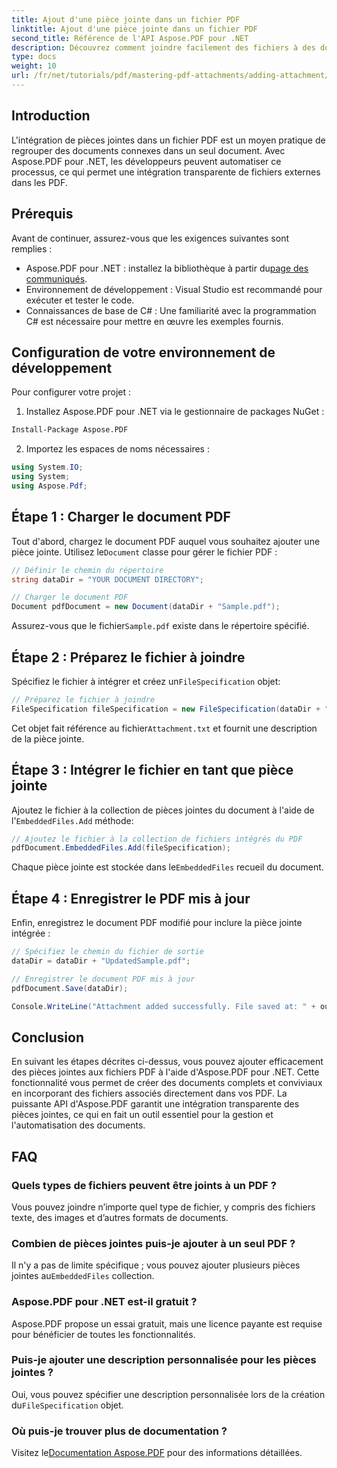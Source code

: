 ```yaml
---
title: Ajout d'une pièce jointe dans un fichier PDF
linktitle: Ajout d'une pièce jointe dans un fichier PDF
second_title: Référence de l'API Aspose.PDF pour .NET
description: Découvrez comment joindre facilement des fichiers à des documents PDF à l'aide d'Aspose.PDF pour .NET. Suivez notre guide étape par étape pour améliorer les fonctionnalités de votre PDF avec des fichiers intégrés.
type: docs
weight: 10
url: /fr/net/tutorials/pdf/mastering-pdf-attachments/adding-attachment/
---
```

## Introduction  

L'intégration de pièces jointes dans un fichier PDF est un moyen pratique de regrouper des documents connexes dans un seul document. Avec Aspose.PDF pour .NET, les développeurs peuvent automatiser ce processus, ce qui permet une intégration transparente de fichiers externes dans les PDF.  

## Prérequis  

Avant de continuer, assurez-vous que les exigences suivantes sont remplies :  

-  Aspose.PDF pour .NET : installez la bibliothèque à partir du[page des communiqués](https://releases.aspose.com/pdf/net/).  
- Environnement de développement : Visual Studio est recommandé pour exécuter et tester le code.  
- Connaissances de base de C# : Une familiarité avec la programmation C# est nécessaire pour mettre en œuvre les exemples fournis.  

## Configuration de votre environnement de développement  

Pour configurer votre projet :  

1. Installez Aspose.PDF pour .NET via le gestionnaire de packages NuGet :  
```bash
Install-Package Aspose.PDF
```  
2. Importez les espaces de noms nécessaires :  

```csharp
using System.IO;
using System;
using Aspose.Pdf;
``` 

## Étape 1 : Charger le document PDF  

 Tout d'abord, chargez le document PDF auquel vous souhaitez ajouter une pièce jointe. Utilisez le`Document` classe pour gérer le fichier PDF :  

```csharp
// Définir le chemin du répertoire
string dataDir = "YOUR DOCUMENT DIRECTORY";

// Charger le document PDF
Document pdfDocument = new Document(dataDir + "Sample.pdf");
```  

 Assurez-vous que le fichier`Sample.pdf` existe dans le répertoire spécifié.  

## Étape 2 : Préparez le fichier à joindre  

 Spécifiez le fichier à intégrer et créez un`FileSpecification` objet:  

```csharp
// Préparez le fichier à joindre
FileSpecification fileSpecification = new FileSpecification(dataDir + "Attachment.txt", "Description of the attached file");
```  

 Cet objet fait référence au fichier`Attachment.txt` et fournit une description de la pièce jointe.  

## Étape 3 : Intégrer le fichier en tant que pièce jointe  

 Ajoutez le fichier à la collection de pièces jointes du document à l'aide de l'`EmbeddedFiles.Add` méthode:  

```csharp
// Ajoutez le fichier à la collection de fichiers intégrés du PDF
pdfDocument.EmbeddedFiles.Add(fileSpecification);
```  

 Chaque pièce jointe est stockée dans le`EmbeddedFiles` recueil du document.  

## Étape 4 : Enregistrer le PDF mis à jour  

Enfin, enregistrez le document PDF modifié pour inclure la pièce jointe intégrée :  

```csharp
// Spécifiez le chemin du fichier de sortie
dataDir = dataDir + "UpdatedSample.pdf";

// Enregistrer le document PDF mis à jour
pdfDocument.Save(dataDir);

Console.WriteLine("Attachment added successfully. File saved at: " + outputFile);
```  

## Conclusion  

En suivant les étapes décrites ci-dessus, vous pouvez ajouter efficacement des pièces jointes aux fichiers PDF à l'aide d'Aspose.PDF pour .NET. Cette fonctionnalité vous permet de créer des documents complets et conviviaux en incorporant des fichiers associés directement dans vos PDF. La puissante API d'Aspose.PDF garantit une intégration transparente des pièces jointes, ce qui en fait un outil essentiel pour la gestion et l'automatisation des documents.  

## FAQ  

### Quels types de fichiers peuvent être joints à un PDF ?  
Vous pouvez joindre n’importe quel type de fichier, y compris des fichiers texte, des images et d’autres formats de documents.  

### Combien de pièces jointes puis-je ajouter à un seul PDF ?  
 Il n'y a pas de limite spécifique ; vous pouvez ajouter plusieurs pièces jointes au`EmbeddedFiles` collection.  

### Aspose.PDF pour .NET est-il gratuit ?  
Aspose.PDF propose un essai gratuit, mais une licence payante est requise pour bénéficier de toutes les fonctionnalités.  

### Puis-je ajouter une description personnalisée pour les pièces jointes ?  
 Oui, vous pouvez spécifier une description personnalisée lors de la création du`FileSpecification` objet.  

### Où puis-je trouver plus de documentation ?  
 Visitez le[Documentation Aspose.PDF](https://reference.aspose.com/pdf/net/) pour des informations détaillées.  